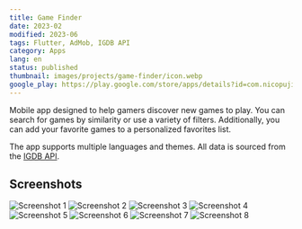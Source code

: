 ```yaml
---
title: Game Finder
date: 2023-02
modified: 2023-06
tags: Flutter, AdMob, IGDB API
category: Apps
lang: en
status: published
thumbnail: images/projects/game-finder/icon.webp
google_play: https://play.google.com/store/apps/details?id=com.nicopujia.gamefinder
---
```


Mobile app designed to help gamers discover new games to play. You can search for games by similarity or use a variety of filters. Additionally, you can add your favorite games to a personalized favorites list.

The app supports multiple languages and themes. All data is sourced from the [IGDB API](https://www.igdb.com/).

## Screenshots

![Screenshot 1]({static}/images/projects/game-finder/1.jpg)
![Screenshot 2]({static}/images/projects/game-finder/2.jpg)
![Screenshot 3]({static}/images/projects/game-finder/3.jpg)
![Screenshot 4]({static}/images/projects/game-finder/4.jpg)
![Screenshot 5]({static}/images/projects/game-finder/5.jpg)
![Screenshot 6]({static}/images/projects/game-finder/6.jpg)
![Screenshot 7]({static}/images/projects/game-finder/7.jpg)
![Screenshot 8]({static}/images/projects/game-finder/8.jpg)
